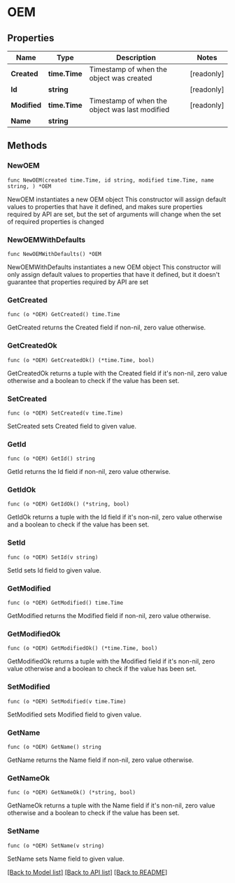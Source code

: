 # OEM

## Properties

Name | Type | Description | Notes
------------ | ------------- | ------------- | -------------
**Created** | **time.Time** | Timestamp of when the object was created | [readonly] 
**Id** | **string** |  | [readonly] 
**Modified** | **time.Time** | Timestamp of when the object was last modified | [readonly] 
**Name** | **string** |  | 

## Methods

### NewOEM

`func NewOEM(created time.Time, id string, modified time.Time, name string, ) *OEM`

NewOEM instantiates a new OEM object
This constructor will assign default values to properties that have it defined,
and makes sure properties required by API are set, but the set of arguments
will change when the set of required properties is changed

### NewOEMWithDefaults

`func NewOEMWithDefaults() *OEM`

NewOEMWithDefaults instantiates a new OEM object
This constructor will only assign default values to properties that have it defined,
but it doesn't guarantee that properties required by API are set

### GetCreated

`func (o *OEM) GetCreated() time.Time`

GetCreated returns the Created field if non-nil, zero value otherwise.

### GetCreatedOk

`func (o *OEM) GetCreatedOk() (*time.Time, bool)`

GetCreatedOk returns a tuple with the Created field if it's non-nil, zero value otherwise
and a boolean to check if the value has been set.

### SetCreated

`func (o *OEM) SetCreated(v time.Time)`

SetCreated sets Created field to given value.


### GetId

`func (o *OEM) GetId() string`

GetId returns the Id field if non-nil, zero value otherwise.

### GetIdOk

`func (o *OEM) GetIdOk() (*string, bool)`

GetIdOk returns a tuple with the Id field if it's non-nil, zero value otherwise
and a boolean to check if the value has been set.

### SetId

`func (o *OEM) SetId(v string)`

SetId sets Id field to given value.


### GetModified

`func (o *OEM) GetModified() time.Time`

GetModified returns the Modified field if non-nil, zero value otherwise.

### GetModifiedOk

`func (o *OEM) GetModifiedOk() (*time.Time, bool)`

GetModifiedOk returns a tuple with the Modified field if it's non-nil, zero value otherwise
and a boolean to check if the value has been set.

### SetModified

`func (o *OEM) SetModified(v time.Time)`

SetModified sets Modified field to given value.


### GetName

`func (o *OEM) GetName() string`

GetName returns the Name field if non-nil, zero value otherwise.

### GetNameOk

`func (o *OEM) GetNameOk() (*string, bool)`

GetNameOk returns a tuple with the Name field if it's non-nil, zero value otherwise
and a boolean to check if the value has been set.

### SetName

`func (o *OEM) SetName(v string)`

SetName sets Name field to given value.



[[Back to Model list]](../README.md#documentation-for-models) [[Back to API list]](../README.md#documentation-for-api-endpoints) [[Back to README]](../README.md)


